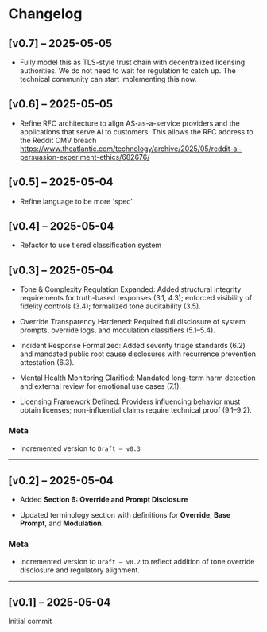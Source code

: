 # Changelog

## [v0.7] – 2025-05-05
* Fully model this as TLS-style trust chain with decentralized licensing authorities. We do not need to wait for regulation to catch up. The technical community can start implementing this now.

## [v0.6] – 2025-05-05

* Refine RFC architecture to align AS-as-a-service providers and the applications that serve AI to customers. This allows the RFC address to the Reddit CMV breach https://www.theatlantic.com/technology/archive/2025/05/reddit-ai-persuasion-experiment-ethics/682676/

## [v0.5] – 2025-05-04

* Refine language to be more 'spec'

## [v0.4] – 2025-05-04

* Refactor to use tiered classification system

## [v0.3] – 2025-05-04

* Tone & Complexity Regulation Expanded: Added structural integrity requirements for truth-based responses (3.1, 4.3); enforced visibility of fidelity controls (3.4); formalized tone auditability (3.5).
* Override Transparency Hardened: Required full disclosure of system prompts, override logs, and modulation classifiers (5.1–5.4).

* Incident Response Formalized: Added severity triage standards (6.2) and mandated public root cause disclosures with recurrence prevention attestation (6.3).

* Mental Health Monitoring Clarified: Mandated long-term harm detection and external review for emotional use cases (7.1).

* Licensing Framework Defined: Providers influencing behavior must obtain licenses; non-influential claims require technical proof (9.1–9.2).

### Meta

* Incremented version to `Draft – v0.3` 

---

## [v0.2] – 2025-05-04

* Added **Section 6: Override and Prompt Disclosure**

* Updated terminology section with definitions for **Override**, **Base Prompt**, and **Modulation**.

### Meta

* Incremented version to `Draft – v0.2` to reflect addition of tone override disclosure and regulatory alignment.

---

## [v0.1] – 2025-05-04

Initial commit
